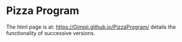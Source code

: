 # Pizza Program
The html page is at: https://Gimpii.github.io/PizzaProgram/ details the functionality of successive versions.
